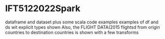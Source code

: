 # IFT5122022Spark
dataframe and dataset plus some scala code examples
examples of df and ds  wit explicit types shown
Also, the FLIGHT DATA(2015 flightsd from origin countries to 
destination countries is shown with a few transforms
